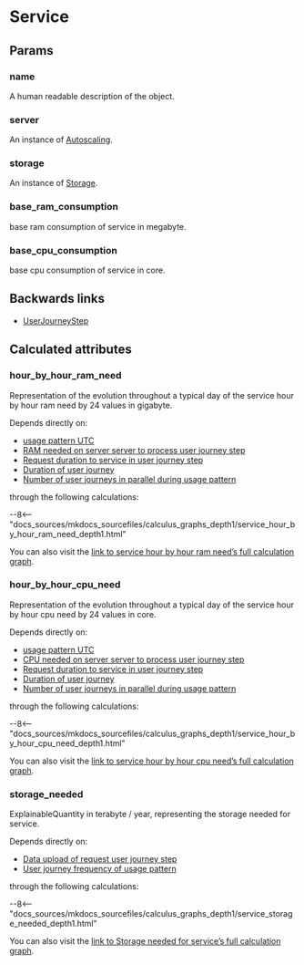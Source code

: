 # Service

## Params

### name
A human readable description of the object.

### server
An instance of [Autoscaling](Autoscaling.md).

### storage
An instance of [Storage](Storage.md).

### base_ram_consumption
base ram consumption of service in megabyte.

### base_cpu_consumption
base cpu consumption of service in core.


## Backwards links

- [UserJourneyStep](UserJourneyStep.md)


## Calculated attributes

### hour_by_hour_ram_need  
Representation of the evolution throughout a typical day of the service hour by hour ram need by 24 values in gigabyte.  
  
Depends directly on:  
  
- [usage pattern UTC](DevicePopulation.md#utc_time_intervals_per_up)
- [RAM needed on server server to process user journey step](UserJourneyStep.md#ram_needed)
- [Request duration to service in user journey step](UserJourneyStep.md#request_duration)
- [Duration of user journey](UserJourney.md#duration)
- [Number of user journeys in parallel during usage pattern](DevicePopulation.md#nb_user_journeys_in_parallel_during_usage_per_up)  

through the following calculations:  

--8<-- "docs_sources/mkdocs_sourcefiles/calculus_graphs_depth1/service_hour_by_hour_ram_need_depth1.html"
  
You can also visit the <a href='../calculus_graphs/service_hour_by_hour_ram_need.html' target='_blank'>link to service hour by hour ram need’s full calculation graph</a>.

### hour_by_hour_cpu_need  
Representation of the evolution throughout a typical day of the service hour by hour cpu need by 24 values in core.  
  
Depends directly on:  
  
- [usage pattern UTC](DevicePopulation.md#utc_time_intervals_per_up)
- [CPU needed on server server to process user journey step](UserJourneyStep.md#cpu_needed)
- [Request duration to service in user journey step](UserJourneyStep.md#request_duration)
- [Duration of user journey](UserJourney.md#duration)
- [Number of user journeys in parallel during usage pattern](DevicePopulation.md#nb_user_journeys_in_parallel_during_usage_per_up)  

through the following calculations:  

--8<-- "docs_sources/mkdocs_sourcefiles/calculus_graphs_depth1/service_hour_by_hour_cpu_need_depth1.html"
  
You can also visit the <a href='../calculus_graphs/service_hour_by_hour_cpu_need.html' target='_blank'>link to service hour by hour cpu need’s full calculation graph</a>.

### storage_needed  
ExplainableQuantity in terabyte / year, representing the storage needed for service.  
  
Depends directly on:  
  
- [Data upload of request user journey step](UserJourneyStep.md#data_upload)
- [User journey frequency of usage pattern](DevicePopulation.md#user_journey_freq_per_up)  

through the following calculations:  

--8<-- "docs_sources/mkdocs_sourcefiles/calculus_graphs_depth1/service_storage_needed_depth1.html"
  
You can also visit the <a href='../calculus_graphs/service_storage_needed.html' target='_blank'>link to Storage needed for service’s full calculation graph</a>.

